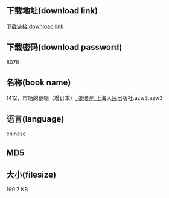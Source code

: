## 下载地址(download link)
[下载链接 download link](https://tutu365.netlify.app/?s=1412%E3%80%81%E5%B8%82%E5%9C%BA%E7%9A%84%E9%80%BB%E8%BE%91%EF%BC%88%E5%A2%9E%E8%AE%A2%E6%9C%AC%EF%BC%89_%E5%BC%A0%E7%BB%B4%E8%BF%8E_%E4%B8%8A%E6%B5%B7%E4%BA%BA%E6%B0%91%E5%87%BA%E7%89%88%E7%A4%BE.azw3)

## 下载密码(download password)
8078

## 名称(book name)
1412、市场的逻辑（增订本）_张维迎_上海人民出版社.azw3.azw3

## 语言(language)
chinese

## MD5


## 大小(filesize)
190.7 KB
